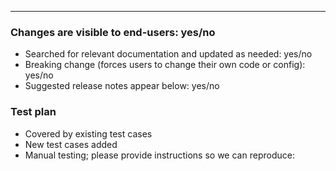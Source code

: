 <!-- Delete this comment! 
Include a summary of your changes, links to related issue(s), relevant motivation and context for why you made the change, how you arrived at this design, or alternatives considered.

For repositories that use a squash merge strategy, the pull request description may also be used as the landed commit description ensuring that useful information ends up in the git log.
-->

---

### Changes are visible to end-users: yes/no

<!-- If no, please delete this section. -->

- Searched for relevant documentation and updated as needed: yes/no
- Breaking change (forces users to change their own code or config): yes/no
- Suggested release notes appear below: yes/no

### Test plan

<!-- Delete any which do not apply -->

- Covered by existing test cases
- New test cases added
- Manual testing; please provide instructions so we can reproduce:
